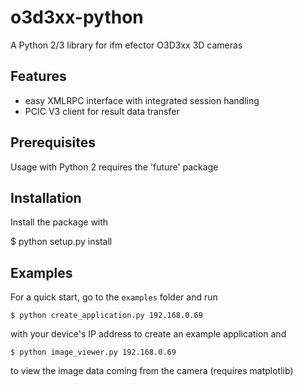 # o3d3xx-python

A Python 2/3 library for ifm efector O3D3xx 3D cameras

Features
--------

* easy XMLRPC interface with integrated session handling
* PCIC V3 client for result data transfer

Prerequisites
-------------

Usage with Python 2 requires the 'future' package

Installation
------------

Install the package with

   $ python setup.py install

Examples
--------

For a quick start, go to the `examples` folder and run

    $ python create_application.py 192.168.0.69

with your device's IP address to create an example
application and

    $ python image_viewer.py 192.168.0.69

to view the image data coming from the camera (requires matplotlib)
